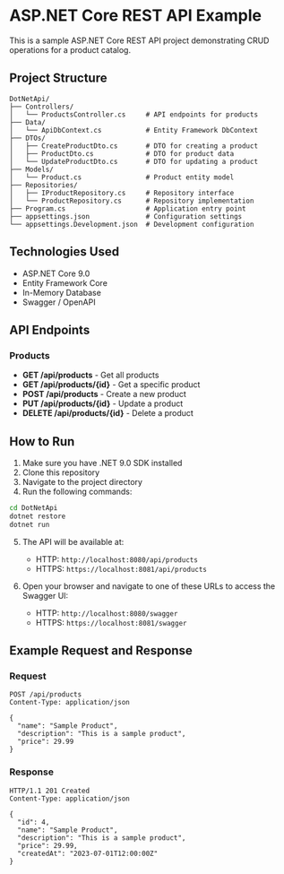 # ASP.NET Core REST API Example

This is a sample ASP.NET Core REST API project demonstrating CRUD operations for a product catalog.

## Project Structure

```
DotNetApi/
├── Controllers/
│   └── ProductsController.cs     # API endpoints for products
├── Data/
│   └── ApiDbContext.cs           # Entity Framework DbContext
├── DTOs/
│   ├── CreateProductDto.cs       # DTO for creating a product
│   ├── ProductDto.cs             # DTO for product data
│   └── UpdateProductDto.cs       # DTO for updating a product
├── Models/
│   └── Product.cs                # Product entity model
├── Repositories/
│   ├── IProductRepository.cs     # Repository interface
│   └── ProductRepository.cs      # Repository implementation
├── Program.cs                    # Application entry point
├── appsettings.json              # Configuration settings
└── appsettings.Development.json  # Development configuration
```

## Technologies Used

- ASP.NET Core 9.0
- Entity Framework Core
- In-Memory Database
- Swagger / OpenAPI

## API Endpoints

### Products

- **GET /api/products** - Get all products
- **GET /api/products/{id}** - Get a specific product
- **POST /api/products** - Create a new product
- **PUT /api/products/{id}** - Update a product
- **DELETE /api/products/{id}** - Delete a product

## How to Run

1. Make sure you have .NET 9.0 SDK installed
2. Clone this repository
3. Navigate to the project directory
4. Run the following commands:

```bash
cd DotNetApi
dotnet restore
dotnet run
```

5. The API will be available at:
   - HTTP: `http://localhost:8080/api/products`
   - HTTPS: `https://localhost:8081/api/products`
   
6. Open your browser and navigate to one of these URLs to access the Swagger UI:
   - HTTP: `http://localhost:8080/swagger`
   - HTTPS: `https://localhost:8081/swagger`

## Example Request and Response

### Request

```http
POST /api/products
Content-Type: application/json

{
  "name": "Sample Product",
  "description": "This is a sample product",
  "price": 29.99
}
```

### Response

```http
HTTP/1.1 201 Created
Content-Type: application/json

{
  "id": 4,
  "name": "Sample Product",
  "description": "This is a sample product",
  "price": 29.99,
  "createdAt": "2023-07-01T12:00:00Z"
}
``` 